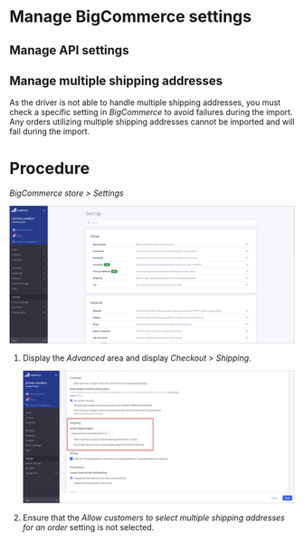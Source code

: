 # Manage BigCommerce settings


## Manage API settings


## Manage multiple shipping addresses

As the driver is not able to handle multiple shipping addresses, you must check a specific setting in *BigCommerce* to avoid failures during the import. Any orders utilizing multiple shipping addresses cannot be imported and will fail during the import.

# Procedure

*BigCommerce store > Settings*

![BigCommerce settings](../../Assets/Screenshots/Channels/Settings/Connections/BigCommerce/BigCommerceSettings.png "[BigCommerce settings]")

1. Display the *Advanced* area and display
*Checkout > Shipping*. 

   ![Check multiple shipment addresses](../../Assets/Screenshots/Channels/Settings/Connections/BigCommerce/CheckMultipleAddress.png "[Check multiple shipment addresses]")

2. Ensure that the *Allow customers to select multiple shipping addresses for an order* setting is not selected.

